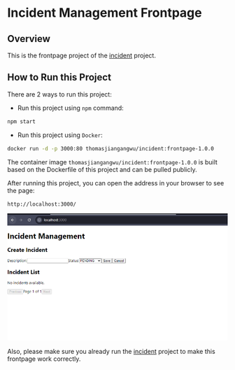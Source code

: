 # Incident Management Frontpage

## Overview

This is the frontpage project of the [incident](https://github.com/Thomas-JiangWu/incident) project.

## How to Run this Project

There are 2 ways to run this project:
- Run this project using `npm` command:
```sh
npm start
```
- Run this project using `Docker`:
```sh
docker run -d -p 3000:80 thomasjiangangwu/incident:frontpage-1.0.0
```
The container image `thomasjiangangwu/incident:frontpage-1.0.0` is built based on the Dockerfile of this project and can be pulled publicly.

After running this project, you can open the address in your browser to see the page:
```sh
http://localhost:3000/
```
![frontpage.png](frontpage.png)

Also, please make sure you already run the [incident](https://github.com/Thomas-JiangWu/incident) project to make this frontpage work correctly.
